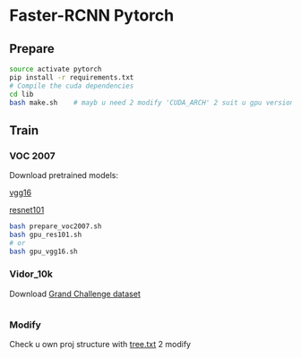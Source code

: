# Faster-RCNN Pytorch

## Prepare
```bash
source activate pytorch
pip install -r requirements.txt
# Compile the cuda dependencies
cd lib
bash make.sh    # mayb u need 2 modify 'CUDA_ARCH' 2 suit u gpu version 

```
## Train
### VOC 2007
Download pretrained models:

[vgg16](https://drive.google.com/open?id=1Jg2G8LM3NMSZJovioVIynqDKrEBhVGsR)

[resnet101](https://drive.google.com/open?id=1i-o5YeRjiAeQPAR7EbHrnKQjvlu4nZGD)

```bash
bash prepare_voc2007.sh
bash gpu_res101.sh
# or
bash gpu_vgg16.sh

```

### Vidor_10k
Download [Grand Challenge dataset](http://lms.comp.nus.edu.sg/research/dataset.html)

```bash

```

### Modify
Check u own proj structure with [tree.txt](tree.txt) 2 modify
